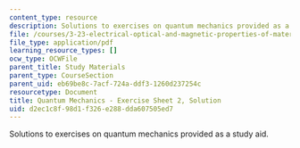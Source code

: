 ```yaml
---
content_type: resource
description: Solutions to exercises on quantum mechanics provided as a study aid.
file: /courses/3-23-electrical-optical-and-magnetic-properties-of-materials-fall-2007/d2ec1c8f98d1f326e288dda607505ed7_qm2_sol.pdf
file_type: application/pdf
learning_resource_types: []
ocw_type: OCWFile
parent_title: Study Materials
parent_type: CourseSection
parent_uid: eb69be8c-7acf-724a-ddf3-1260d237254c
resourcetype: Document
title: Quantum Mechanics - Exercise Sheet 2, Solution
uid: d2ec1c8f-98d1-f326-e288-dda607505ed7
---
```

Solutions to exercises on quantum mechanics provided as a study aid.